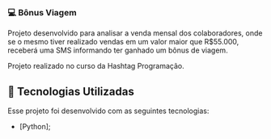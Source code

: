 ### 💻 Bônus Viagem
Projeto desenvolvido para analisar a venda mensal dos colaboradores, onde se o mesmo tiver realizado vendas em um valor maior que R$55.000, receberá uma SMS informando ter ganhado um bônus de viagem.

Projeto realizado no curso da Hashtag Programação.

## 🧪 Tecnologias Utilizadas
Esse projeto foi desenvolvido com as seguintes tecnologias:
- [Python];